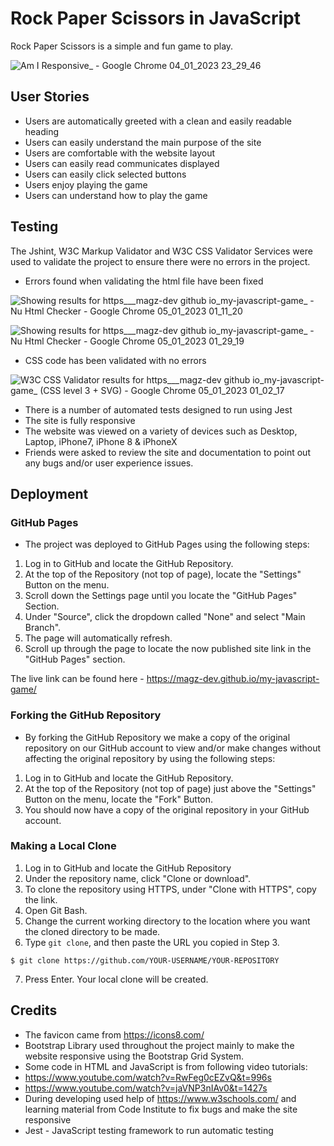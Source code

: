 # Rock Paper Scissors in JavaScript

 Rock Paper Scissors is a simple and fun game to play.


![Am I Responsive_ - Google Chrome 04_01_2023 23_29_46](https://user-images.githubusercontent.com/97630146/210672931-9ad8ab8a-5e81-44a0-a9a1-8184737d3e51.png)



## User Stories


- Users are automatically greeted with a clean and easily readable heading
- Users can easily understand the main purpose of the site
- Users are comfortable with the website layout
- Users can easily read communicates displayed 
- Users can easily click selected buttons
- Users enjoy playing the game
- Users can understand how to play the game


 ## Testing
 
 
 The Jshint, W3C Markup Validator and W3C CSS Validator Services were used to validate the project to ensure there were no errors in the project. 
- Errors found when validating the html file have been fixed


![Showing results for https___magz-dev github io_my-javascript-game_ - Nu Html Checker - Google Chrome 05_01_2023 01_11_20](https://user-images.githubusercontent.com/97630146/210681492-cbdc3173-2335-4a17-93e5-f87c6651d22f.png)

![Showing results for https___magz-dev github io_my-javascript-game_ - Nu Html Checker - Google Chrome 05_01_2023 01_29_19](https://user-images.githubusercontent.com/97630146/210681528-5ddb6e05-3d64-4f68-9fcc-97193e09e1be.png)


- CSS code has been validated with no errors


![W3C CSS Validator results for https___magz-dev github io_my-javascript-game_ (CSS level 3 + SVG) - Google Chrome 05_01_2023 01_02_17](https://user-images.githubusercontent.com/97630146/210679674-36e3f15b-1063-4207-b5f6-5a3b796a8a1e.png)


- There is a number of automated tests designed to run using Jest
- The site is fully responsive 
- The website was viewed on a variety of devices such as Desktop, Laptop, iPhone7, iPhone 8 & iPhoneX
- Friends were asked to review the site and documentation to point out any bugs and/or user experience issues.


## Deployment


### GitHub Pages


- The project was deployed to GitHub Pages using the following steps:

1. Log in to GitHub and locate the GitHub Repository.
2. At the top of the Repository (not top of page), locate the "Settings" Button on the menu.
3. Scroll down the Settings page until you locate the "GitHub Pages" Section.
4. Under "Source", click the dropdown called "None" and select "Main Branch".
5. The page will automatically refresh.
6. Scroll up through the page to locate the now published site link in the "GitHub Pages" section.

The live link can be found here - https://magz-dev.github.io/my-javascript-game/


### Forking the GitHub Repository


- By forking the GitHub Repository we make a copy of the original repository on our GitHub account to view and/or make changes without affecting the original repository by using the following steps:
1. Log in to GitHub and locate the GitHub Repository.
2. At the top of the Repository (not top of page) just above the "Settings" Button on the menu, locate the "Fork" Button.
3. You should now have a copy of the original repository in your GitHub account.


### Making a Local Clone


1. Log in to GitHub and locate the GitHub Repository
2. Under the repository name, click "Clone or download".
3. To clone the repository using HTTPS, under "Clone with HTTPS", copy the link.
4. Open Git Bash.
5. Change the current working directory to the location where you want the cloned directory to be made.
6. Type `git clone`, and then paste the URL you copied in Step 3.

``` $ git clone https://github.com/YOUR-USERNAME/YOUR-REPOSITORY ```

7. Press Enter. Your local clone will be created.


## Credits


- The favicon came from https://icons8.com/
- Bootstrap Library used throughout the project mainly to make the website responsive using the Bootstrap Grid System.
- Some code in HTML and JavaScript is from following video tutorials:
- https://www.youtube.com/watch?v=RwFeg0cEZvQ&t=996s
- https://www.youtube.com/watch?v=jaVNP3nIAv0&t=1427s
- During developing used help of https://www.w3schools.com/ and learning material from Code Institute to fix bugs and make the site responsive
- Jest - JavaScript testing framework to run automatic testing

 




















